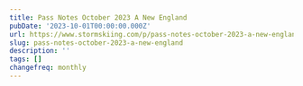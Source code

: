 ```yaml
---
title: Pass Notes October 2023 A New England
pubDate: '2023-10-01T00:00:00.000Z'
url: https://www.stormskiing.com/p/pass-notes-october-2023-a-new-england
slug: pass-notes-october-2023-a-new-england
description: ''
tags: []
changefreq: monthly
---
```


<!-- Add post content below -->
